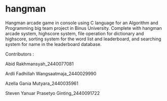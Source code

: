 # hangman

Hangman arcade game in console using C language for an Algorithm and Programming big team project in Binus University. Complete with hangman arcade system, highscore system, file operation for dictionary and highscore, sorting system for the word list and leaderboard, and searching system for name in the leaderboard database. 

Contributors :

Abid Rakhmansyah_2440077081

Ardli Fadhillah Wangsaatmaja_2440029990

Azella Gania Mutyara_2440035961

Steven Yanuar Prasetyo Ginting_2440091722
